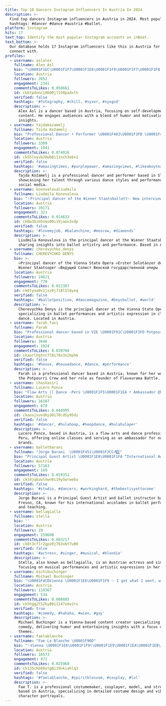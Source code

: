 ```yaml
---
title: Top 10 Dancers Instagram Influencers In Austria In 2024
description: >-
  Find top dancers Instagram influencers in Austria in 2024. Most popular
  hashtags: #dancer #dance #austria #ballet.
platform: Instagram
hits: 17
text_top: Identify the most popular Instagram accounts on inBeat.
text_bottom: >-
  Our database holds 17 Instagram influencers like this in Austria for you to
  connect with.
profiles:
  - username: aslalex
    fullname: Alex Asl
    bio: "\U0001F1EC\U0001F1F7\U0001F1E6\U0001F1F9\U0001F1F7\U0001F1F8|Dancer|Self-development|Maslting Twitch profile: @alexaslbusiness Back again 1 July 2021 My sarcasm is very strong Manager: @marin_maryjane"
    location: Austria
    followers: 2052
    engagement: 2341
    commentsToLikes: 0.050661
    id: ck6tpdencj8600j7150pa4xlh
    verified: false
    hashtags: '#fotography, #chill, #syxer, #syxgod'
    description: >-
      Alex Asl is a dancer based in Austria, focusing on self-development
      content. He engages audiences with a blend of humor and motivational
      insights.
  - username: tajdakozamelj
    fullname: Tajda Kožamelj
    bio: "Professional Dancer • Performer \U0001F483\U0001F3FB \U0001F4CD Slovenia based \U0001F4E9 tajda.kozamelj@gmail.com"
    location: Austria
    followers: 3309
    engagement: 1041
    commentsToLikes: 0.074016
    id: ck55lnyvb20wb0i11nch3e6x1
    verified: false
    hashtags: '#amazingtimes, #purplepower, #amazingviews, #likeaboyteam'
    description: >-
      Tajda Kožamelj is a professional dancer and performer based in Slovenia,
      showcasing her talent through various dance styles and performances across
      social media.
  - username: konovalovaliudmila
    fullname: Liudmila Konovalova
    bio: "✨Principal dancer of the Wiener Staatsballett✨ New interview\U0001F449\U0001F3FB https://www.yumpu.com/it/document/read/64009446/tuttoballo20-september2020-enjoyart"
    location: Austria
    followers: 39171
    engagement: 321
    commentsToLikes: 0.014633
    id: ck0w3bzm5sms00i19jaox3sdp
    verified: false
    hashtags: '#lovemyjob, #balanchine, #moscow, #diamonds'
    description: >-
      Liudmila Konovalova is the principal dancer at the Wiener Staatsballett,
      sharing insights into ballet artistry and performance. Based in Austria.
  - username: cherevychko_denys
    fullname: CHEREVYCHKO DENYS
    bio: >-
      ▫️Principal dancer of the Vienna State Opera ▫️Erster Solotänzer der
      Wiener Staatsoper ▫️Ведущий Солист Венской государственной оперы
    location: Austria
    followers: 24621
    engagement: 770
    commentsToLikes: 0.012307
    id: ck6tyaa0v2jxz0j718l5l6yeq
    verified: false
    hashtags: '#balletposition, #dancemagazine, #boysballet, #world'
    description: >-
      Cherevychko Denys is the principal dancer at the Vienna State Opera,
      specializing in ballet performances and artistic expression in classical
      dance. Located in Austria.
  - username: farah_fasi
    fullname: Farah
    bio: "Professional dancer based in VIE \U0001F91C\U0001F3FD Potpourri Crew \U0001F91B\U0001F3FD \U0001F7E3 Founder of @flavouramabattle \U0001F7E1 Member of @allautfemales \U0001F447\U0001F3FD Latest projects\U0001F447\U0001F3FD"
    location: Austria
    followers: 3646
    engagement: 1024
    commentsToLikes: 0.039708
    id: ckaorlhgtnr7l0i78x3v2hph6
    verified: false
    hashtags: '#house, #housedance, #dance, #performance'
    description: >-
      Farah is a professional dancer based in Austria, known for her work with
      the Potpourri Crew and her role as founder of Flavourama Battle.
  - username: chaskasiri
    fullname: Lucero Ponce
    bio: "Flow Arts || Dance -Perú \U0001F1F5\U0001F1EA • Ambassador @hoopologie - @juggling_calling • @equilibraperformance ONLINE CLASSES ⬇️"
    location: Austria
    followers: 16167
    engagement: 679
    commentsToLikes: 0.044995
    id: ckaoxjsuvdky30i78cd5y95dz
    verified: false
    hashtags: '#dancer, #hulahoop, #hoopdance, #hulahulaper'
    description: >-
      Lucero Ponce, based in Austria, is a flow arts and dance professional from
      Peru, offering online classes and serving as an ambassador for notable
      brands.
  - username: balletbarani
    fullname: "Jorge Barani  \U0001F451\U0001F3CC️‍♂️3️⃣"
    bio: "Principal Guest Artist \U0001F1E8\U0001F1FA “International Awards” \U0001F947\U0001F947Wbc USA,\U0001F948Korea, \U0001F947Vienna, \U0001F948Varna Ballet Instructor \U0001FA70@evolvedancecompanyfresno \U0001F4CDFresno, CA"
    location: Austria
    followers: 57163
    engagement: 169
    commentsToLikes: 0.019351
    id: ck14jqbzwlnwn0i19y5wrwebu
    verified: false
    hashtags: '#studio, #dancers, #workinghard, #thebestisyettocome'
    description: >-
      Jorge Barani is a Principal Guest Artist and ballet instructor based in
      Fresno, CA, known for his international accolades in ballet performance
      and teaching.
  - username: bellagialla
    fullname: stella
    bio: ''
    location: Austria
    followers: 29
    engagement: 259600
    commentsToLikes: 0.083217
    id: ck8t3cflr2qpz0j783o6t7u00
    verified: false
    hashtags: '#actress, #singer, #musical, #blondie'
    description: >-
      Stella, also known as bellagialla, is an Austrian actress and singer,
      focusing on musical performances and artistic expressions in her content.
  - username: michibuchinger
    fullname: Michael Buchinger
    bio: "\U0001F4CDVienna \U0001F1E6\U0001F1F9 ✨ I get what I want, when I want it, Margherita with extra cheese on it ✨ \U0001F48C michael.buchinger@aol.com"
    location: Austria
    followers: 110367
    engagement: 534
    commentsToLikes: 0.008885
    id: ck5hgg2t52ky80i1147xmv2rs
    verified: true
    hashtags: '#comedy, #hahaha, #wien, #gay'
    description: >-
      Michael Buchinger is a Vienna-based content creator specializing in
      comedy, delivering humor and entertaining insights with a focus on LGBTQ+
      themes.
  - username: faelablanche
    fullname: "Fae La Blanche \U0001F90D"
    bio: "✨Vienna \U0001F1E6\U0001F1F9(\U0001F1E9\U0001F1EA\U0001F1EB\U0001F1F7\U0001F1EC\U0001F1E7\U0001F1F0\U0001F1F7) ✨Costumemaker-Cosplayer-Model-Streamer ✨Bookings & Contact: faelablanche@gmail.com ✨Non-Cosplay Account: @the.faebae"
    location: Austria
    followers: 16573
    engagement: 471
    commentsToLikes: 0.025968
    id: ck135ckb60stg0i19nkiahlq3
    verified: false
    hashtags: '#faelablanche, #spiritblossom, #cosplay, #lol'
    description: >-
      Fae T. is a professional costumemaker, cosplayer, model, and streamer
      based in Austria, specializing in detailed costume design and vibrant
      character portrayals.
---
```


